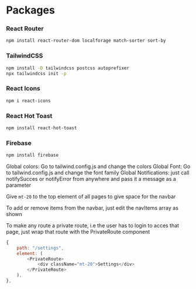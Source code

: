 # Packages

### React Router

```bash
npm install react-router-dom localforage match-sorter sort-by
```

### TailwindCSS

```bash
npm install -D tailwindcss postcss autoprefixer
npx tailwindcss init -p
```

### React Icons

```bash
npm i react-icons
```

### React Hot Toast

```bash
npm install react-hot-toast
```

### Firebase

```bash
npm install firebase
```

Global colors: Go to tailwind.config.js and change the colors
Global Font: Go to tailwind.config.js and change the font family
Global Notifications: just call notifySucces or notifyError from anywhere and pass it a message as a parameter

Give `mt-20` to the top element of all pages to give space for the navbar

To add or remove items from the navbar, just edit the navItems array as shown

To make any route a private route, i.e the user has to login to acces that page, just wrap that route with the PrivateRoute component

```js
{
    path: "/settings",
    element: (
        <PrivateRoute>
            <div className="mt-20">Settings</div>
        </PrivateRoute>
    ),
},
``` 
